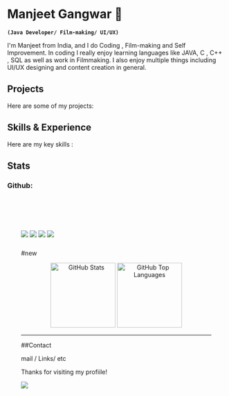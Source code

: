 # Manjeet Gangwar  👋
**`(Java Developer/ Film-making/ UI/UX)`**

I'm Manjeet from India, and I do Coding , Film-making and Self Improvement. In coding I really enjoy learning languages like JAVA, C , C++ , SQL as well as work in Filmmaking. I also enjoy multiple things including UI/UX designing and content creation in general.

## Projects 
Here are some of my projects:
## Skills & Experience
Here are my key skills :

## Stats
### Github:

<div style="padding: 4rem 2rem;">
  <p style="display: inline-block;">
    <img src="https://github-readme-stats.vercel.app/api?username=manjeetio&theme=dark&hide_border=true&include_all_commits=true&count_private=true"/>
  </p>

  <p style="display: inline-block;">
    <img src="https://github-readme-streak-stats.herokuapp.com/?user=manjeetio&theme=dark&hide_border=true"/>
  </p>

  <p style="display: inline-block;">
    <img src="https://github-contributor-stats.vercel.app/api?username=manjeetio&limit=5&theme=dark&combine_all_yearly_contributions=true)"/>
  </p>

  <p style="display: inline-block;">
    <img src="https://github-readme-stats.vercel.app/api/top-langs/?username=manjeetio&theme=dark&hide_border=true&include_all_commits=true&count_private=true&layout=compact"/>
   
  </p>
  
  
  
  
  #new
  <div align="center">
  <img src="https://github-readme-stats.vercel.app/api?username=manjeetio&theme=dark&hide_border=true&include_all_commits=true&count_private=true" alt="GitHub Stats" height="150"/>
  <img src="https://github-readme-stats.vercel.app/api/top-langs/?username=manjeetio&theme=dark&hide_border=true&include_all_commits=true&count_private=true&layout=compact" alt="GitHub Top Languages" height="150"/>
</div>

 



---
##Contact
 
 mail / Links/ etc

Thanks for visiting my profiile!

[![](https://visitcount.itsvg.in/api?id=manjeetio&icon=3&color=12)](https://visitcount.itsvg.in)





